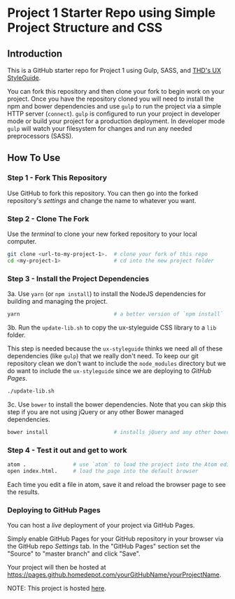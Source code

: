 # Project 1 Starter Repo using Simple Project Structure and CSS

## Introduction

This is a GitHub starter repo for Project 1 using Gulp, SASS, and [THD's UX StyleGuide](http://ux.homedepot.com/style-guide/).

You can fork this repository and then clone your fork to begin work on your project. Once you have the repository cloned you will need to install the npm and bower dependencies and use `gulp` to run the project via a simple HTTP server (`connect`). `gulp` is configured to run your project in developer mode or build your project for a production deployment. In developer mode `gulp` will watch your filesystem for changes and run any needed preprocessors (SASS).

## How To Use

### Step 1 - Fork This Repository

Use GitHub to fork this repository. You can then go into the forked repository's _settings_ and change the name to whatever you want.

### Step 2 - Clone The Fork

Use the _terminal_ to clone your new forked repository to your local computer.

```bash
git clone <url-to-my-project-1>.  # clone your fork of this repo
cd <my-project-1>                 # cd into the new project folder
```

### Step 3 - Install the Project Dependencies

3a. Use `yarn` (or `npm install`) to install the NodeJS dependencies for building and managing the project.


```bash
yarn                              # a better version of `npm install`
```

3b. Run the `update-lib.sh` to copy the ux-styleguide CSS library to a `lib` folder.

This step is needed because the `ux-styleguide` thinks we need all of these dependencies (like `gulp`) that we really don't need. To keep our git repository clean we don't want to include the `node_modules` directory but we do want to include the `ux-styleguide` since we are deploying to _GitHub Pages_.

```bash
./update-lib.sh
```

3c. Use `bower` to install the bower dependencies. Note that you can *skip* this step if you are not using jQuery or any other Bower managed dependencies.

```bash
bower install                     # installs jQuery and any other bower dependencies
```


### Step 4 - Test it out and get to work

```bash
atom .               # use `atom` to load the project into the Atom editor
open index.html.     # load the page into the default browser
```

Each time you edit a file in atom, save it and reload the browser page to see the results.


### Deploying to GitHub Pages

You can host a _live_ deployment of your project via GitHub Pages.

Simply enable GitHub Pages for your GitHub repository in your browser via the GitHub repo _Settings_ tab. In the "GitHub Pages" section set the "Source" to "master branch" and click "Save".

Your project will then be hosted at https://pages.github.homedepot.com/yourGitHubName/yourProjectName.

NOTE: This project is hosted [here](https://pages.github.homedepot.com/OrangeMethod/project-1-starter-simple-css/).
